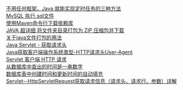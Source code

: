 [不用任何框架，Java 就能实现定时任务的三种方法](https://www.51cto.com/article/649076.html)<br/>
[MySQL 执行.sql文件](https://www.jianshu.com/p/e603abae317d)<br/>
[使用Maven命令行下载依赖库](https://www.cnblogs.com/ddcoder/p/10374660.html)<br/>
[JAVA 超详细 将文件夹目录打包为 ZIP 压缩包并下载](https://blog.csdn.net/zhyingvip/article/details/115367675)<br/>
[关于java文件打包的用法](https://blog.51cto.com/u_11949423/5610579)<br/>
[Java Servlet - 获取请求头](https://blog.csdn.net/qq_29761395/article/details/122104150)<br/>
[Java获取客户端操作系统类型-HTTP请求头User-Agent](https://developer.aliyun.com/article/991119)<br/>
[Servlet 客户端 HTTP 请求](https://www.runoob.com/servlet/servlet-client-request.html)<br/>
[从数据库中查出的时间是一串数字](https://my.oschina.net/zjllovecode/blog/1553156#:~:text=%E4%BB%8E%E6%95%B0%E6%8D%AE%E5%BA%93%E4%B8%AD%E6%9F%A5%E5%87%BA%E7%9A%84%E6%97%B6%E9%97%B4%E4%BC%A0%E5%88%B0%E5%89%8D%E5%8F%B0%E6%98%BE%E7%A4%BA%E7%9A%84%E6%97%B6%E5%80%99%E5%8F%98%E6%88%90%E4%BA%86%E4%B8%80%E4%B8%B2%E6%95%B0%E5%AD%97%E3%80%82%20%E8%BF%99%E5%85%B6%E5%AE%9E%E6%B2%A1%E6%9C%89%E9%94%99%EF%BC%8C%E8%BF%99%E4%B8%B2%E6%95%B0%E5%AD%97%E6%98%AF%20%E6%97%B6%E9%97%B4%E6%88%B3%20%28timestamp%29%20%EF%BC%8C%E9%80%9A%E5%B8%B8%E6%98%AF%E4%B8%80%E4%B8%AA%E5%AD%97%E7%AC%A6%E5%BA%8F%E5%88%97%EF%BC%8C%E5%94%AF%E4%B8%80%E5%9C%B0%E6%A0%87%E8%AF%86%E6%9F%90%E4%B8%80%E5%88%BB%E7%9A%84%E6%97%B6%E9%97%B4%E3%80%82,%E4%BE%8B%E5%A6%82%EF%BC%9A1305687917%20%E8%A1%A8%E7%A4%BA%E7%9A%84%E6%98%AF%EF%BC%8C%E4%BB%8E%201970%20%E5%B9%B4%E5%88%B0%E7%8E%B0%E5%9C%A8%E7%9A%84%E6%97%B6%E9%97%B4%E6%80%BB%E5%85%B1%E6%98%AF%201305687917%20%E7%A7%92)<br/>
[数据库表中创建时间和更新时间的自动填充](https://blog.csdn.net/weixin_43934513/article/details/111032099)<br/>
[Servlet--HttpServletRequest获取请求信息（请求头、请求行、参数）详解](https://blog.csdn.net/cold___play/article/details/100920952)<br/>
